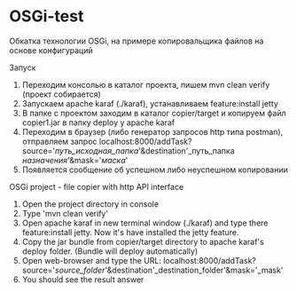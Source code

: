# OSGi-test
Обкатка технологии OSGi, на примере копировальщика файлов на основе конфигураций

Запуск 
1) Переходим консолью в каталог проекта, пишем mvn clean verify (проект собирается)
2) Запускаем apache karaf (./karaf), устанавливаем feature:install jetty
3) В папке с проектом заходим в каталог copier/target и копируем файл copier1.jar в папку deploy у apache karaf
4) Переходим в браузер (либо генератор запросов http типа postman), отправляем запрос
localhost:8000/addTask?source='_путь_исходная_папка_'&destination'_путь_папка _назначения_'&mask='_маска_'
5) Появляется сообщение об успешном либо неуспешном копировании

OSGi project - file copier with http API interface
1) Open the project directory in console
2) Type 'mvn clean verify'
3) Open apache karaf in new terminal window (./karaf) and type there feature:install jetty. Now it's have installed the jetty feature. 
4) Copy the jar bundle from copier/target directory to apache karaf's deploy folder. (Bundle will deploy automatically)
5) Open web-browser and type the URL: localhost:8000/addTask?source='_source_folder_'&destination'_destination_folder'&mask='_mask'
6) You should see the result answer
